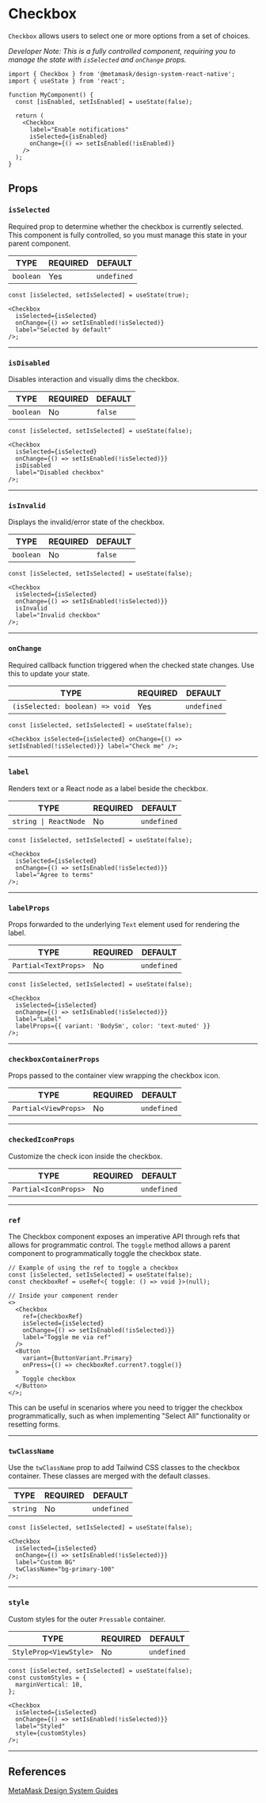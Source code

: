 # Checkbox

`Checkbox` allows users to select one or more options from a set of choices.

_Developer Note: This is a fully controlled component, requiring you to manage the state with `isSelected` and `onChange` props._

```tsx
import { Checkbox } from '@metamask/design-system-react-native';
import { useState } from 'react';

function MyComponent() {
  const [isEnabled, setIsEnabled] = useState(false);

  return (
    <Checkbox
      label="Enable notifications"
      isSelected={isEnabled}
      onChange={() => setIsEnabled(!isEnabled)}
    />
  );
}
```

## Props

### `isSelected`

Required prop to determine whether the checkbox is currently selected. This component is fully controlled, so you must manage this state in your parent component.

| TYPE      | REQUIRED | DEFAULT     |
| --------- | -------- | ----------- |
| `boolean` | Yes      | `undefined` |

```tsx
const [isSelected, setIsSelected] = useState(true);

<Checkbox
  isSelected={isSelected}
  onChange={() => setIsEnabled(!isSelected)}
  label="Selected by default"
/>;
```

---

### `isDisabled`

Disables interaction and visually dims the checkbox.

| TYPE      | REQUIRED | DEFAULT |
| --------- | -------- | ------- |
| `boolean` | No       | `false` |

```tsx
const [isSelected, setIsSelected] = useState(false);

<Checkbox
  isSelected={isSelected}
  onChange={() => setIsEnabled(!isSelected)}}
  isDisabled
  label="Disabled checkbox"
/>;
```

---

### `isInvalid`

Displays the invalid/error state of the checkbox.

| TYPE      | REQUIRED | DEFAULT |
| --------- | -------- | ------- |
| `boolean` | No       | `false` |

```tsx
const [isSelected, setIsSelected] = useState(false);

<Checkbox
  isSelected={isSelected}
  onChange={() => setIsEnabled(!isSelected)}}
  isInvalid
  label="Invalid checkbox"
/>;
```

---

### `onChange`

Required callback function triggered when the checked state changes. Use this to update your state.

| TYPE                            | REQUIRED | DEFAULT     |
| ------------------------------- | -------- | ----------- |
| `(isSelected: boolean) => void` | Yes      | `undefined` |

```tsx
const [isSelected, setIsSelected] = useState(false);

<Checkbox isSelected={isSelected} onChange={() => setIsEnabled(!isSelected)}} label="Check me" />;
```

---

### `label`

Renders text or a React node as a label beside the checkbox.

| TYPE                  | REQUIRED | DEFAULT     |
| --------------------- | -------- | ----------- |
| `string \| ReactNode` | No       | `undefined` |

```tsx
const [isSelected, setIsSelected] = useState(false);

<Checkbox
  isSelected={isSelected}
  onChange={() => setIsEnabled(!isSelected)}}
  label="Agree to terms"
/>;
```

---

### `labelProps`

Props forwarded to the underlying `Text` element used for rendering the label.

| TYPE                 | REQUIRED | DEFAULT     |
| -------------------- | -------- | ----------- |
| `Partial<TextProps>` | No       | `undefined` |

```tsx
const [isSelected, setIsSelected] = useState(false);

<Checkbox
  isSelected={isSelected}
  onChange={() => setIsEnabled(!isSelected)}}
  label="Label"
  labelProps={{ variant: 'BodySm', color: 'text-muted' }}
/>;
```

---

### `checkboxContainerProps`

Props passed to the container view wrapping the checkbox icon.

| TYPE                 | REQUIRED | DEFAULT     |
| -------------------- | -------- | ----------- |
| `Partial<ViewProps>` | No       | `undefined` |

---

### `checkedIconProps`

Customize the check icon inside the checkbox.

| TYPE                 | REQUIRED | DEFAULT     |
| -------------------- | -------- | ----------- |
| `Partial<IconProps>` | No       | `undefined` |

---

### `ref`

The Checkbox component exposes an imperative API through refs that allows for programmatic control. The `toggle` method allows a parent component to programmatically toggle the checkbox state.

```tsx
// Example of using the ref to toggle a checkbox
const [isSelected, setIsSelected] = useState(false);
const checkboxRef = useRef<{ toggle: () => void }>(null);

// Inside your component render
<>
  <Checkbox
    ref={checkboxRef}
    isSelected={isSelected}
    onChange={() => setIsEnabled(!isSelected)}}
    label="Toggle me via ref"
  />
  <Button
    variant={ButtonVariant.Primary}
    onPress={() => checkboxRef.current?.toggle()}
  >
    Toggle checkbox
  </Button>
</>;
```

This can be useful in scenarios where you need to trigger the checkbox programmatically, such as when implementing "Select All" functionality or resetting forms.

---

### `twClassName`

Use the `twClassName` prop to add Tailwind CSS classes to the checkbox container. These classes are merged with the default classes.

| TYPE     | REQUIRED | DEFAULT     |
| -------- | -------- | ----------- |
| `string` | No       | `undefined` |

```tsx
const [isSelected, setIsSelected] = useState(false);

<Checkbox
  isSelected={isSelected}
  onChange={() => setIsEnabled(!isSelected)}}
  label="Custom BG"
  twClassName="bg-primary-100"
/>;
```

---

### `style`

Custom styles for the outer `Pressable` container.

| TYPE                   | REQUIRED | DEFAULT     |
| ---------------------- | -------- | ----------- |
| `StyleProp<ViewStyle>` | No       | `undefined` |

```tsx
const [isSelected, setIsSelected] = useState(false);
const customStyles = {
  marginVertical: 10,
};

<Checkbox
  isSelected={isSelected}
  onChange={() => setIsEnabled(!isSelected)}}
  label="Styled"
  style={customStyles}
/>;
```

---

## References

[MetaMask Design System Guides](https://www.notion.so/MetaMask-Design-System-Guides-Design-f86ecc914d6b4eb6873a122b83c12940)

